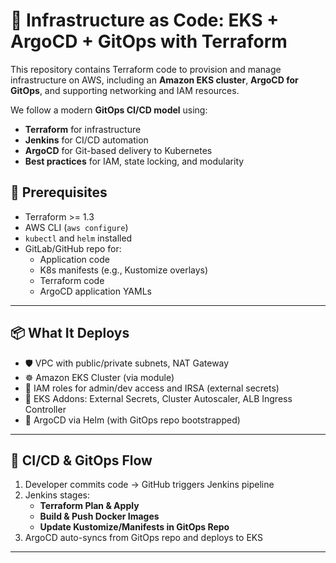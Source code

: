# 🚀 Infrastructure as Code: EKS + ArgoCD + GitOps with Terraform

This repository contains Terraform code to provision and manage infrastructure on AWS, including an **Amazon EKS cluster**, **ArgoCD for GitOps**, and supporting networking and IAM resources.

We follow a modern **GitOps CI/CD model** using:
- **Terraform** for infrastructure
- **Jenkins** for CI/CD automation
- **ArgoCD** for Git-based delivery to Kubernetes
- **Best practices** for IAM, state locking, and modularity


## 🔧 Prerequisites

- Terraform >= 1.3
- AWS CLI (`aws configure`)
- `kubectl` and `helm` installed
- GitLab/GitHub repo for:
  - Application code
  - K8s manifests (e.g., Kustomize overlays)
  - Terraform code
  - ArgoCD application YAMLs

---

## 📦 What It Deploys

- 🛡️ VPC with public/private subnets, NAT Gateway
- ☸️ Amazon EKS Cluster (via module)
- 🔐 IAM roles for admin/dev access and IRSA (external secrets)
- 🧩 EKS Addons: External Secrets, Cluster Autoscaler, ALB Ingress Controller
- 🧪 ArgoCD via Helm (with GitOps repo bootstrapped)

---

## 🚀 CI/CD & GitOps Flow

1. Developer commits code → GitHub triggers Jenkins pipeline
2. Jenkins stages:
   - **Terraform Plan & Apply**
   - **Build & Push Docker Images**
   - **Update Kustomize/Manifests in GitOps Repo**
3. ArgoCD auto-syncs from GitOps repo and deploys to EKS

---
